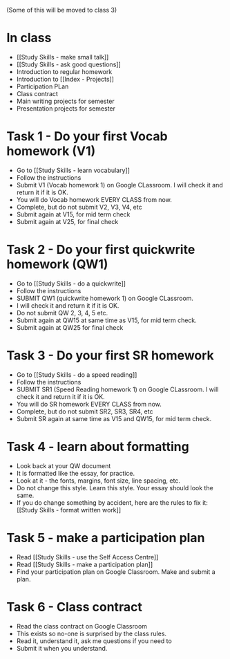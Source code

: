 (Some of this will be moved to class 3) 

# In class
* [[Study Skills - make small talk]]
* [[Study Skills - ask good questions]]
* Introduction to regular homework
* Introduction to [[Index - Projects]]
* Participation PLan
* Class contract
* Main writing projects for semester
* Presentation projects for semester

# Task 1 - Do your first Vocab homework (V1)
* Go to [[Study Skills - learn vocabulary]]
* Follow the instructions
* Submit V1 (Vocab homework 1) on Google CLassroom. I will check it and return it if it is OK. 
* You will do Vocab homework EVERY CLASS from now. 
* Complete, but do not submit V2, V3, V4, etc
* Submit again at V15, for mid term check
* Submit again at V25, for final check

# Task 2 - Do your first quickwrite homework (QW1)
* Go to  [[Study Skills - do a quickwrite]]
* Follow the instructions
* SUBMIT QW1 (quickwrite homework 1) on Google CLassroom. 
* I will check it and return it if it is OK. 
* Do not submit QW 2, 3, 4, 5 etc. 
* Submit again at QW15 at same time as V15, for mid term check. 
* Submit again at QW25 for final check

# Task 3 - Do your first SR homework
* Go to [[Study Skills - do a speed reading]]
* Follow the instructions
* SUBMIT SR1 (Speed Reading homework 1) on Google CLassroom. I will check it and return it if it is OK. 
* You will do SR homework EVERY CLASS from now. 
* Complete, but do not submit SR2, SR3, SR4, etc
* Submit SR again at same time as V15 and QW15, for mid term check. 

# Task 4 - learn about formatting
* Look back at your QW document
* It is formatted like the essay, for practice. 
* Look at it - the fonts, margins, font size, line spacing, etc. 
* Do not change this style. Learn this style. Your essay should look the same. 
* If you do change something by accident, here are the rules to fix it: [[Study Skills - format written work]]

# Task 5 - make a participation plan
* Read [[Study Skills - use the Self Access Centre]]
* Read [[Study Skills - make a participation plan]]
* Find your participation plan on Google Classroom. Make and submit a plan. 

# Task 6 - Class contract 
* Read the class contract on Google Classroom
* This exists so no-one is surprised by the class rules. 
* Read it, understand it, ask me questions if you need to
* Submit it when you understand. 
